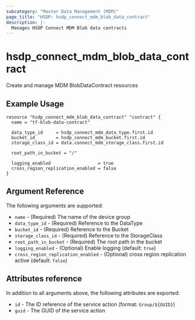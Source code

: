 ```yaml
---
subcategory: "Master Data Management (MDM)"
page_title: "HSDP: hsdp_connect_mdm_blob_data_contract"
description: |-
  Manages HSDP Connect MDM Blob data contracts
---
```


# hsdp_connect_mdm_blob_data_contract

Create and manage MDM BlobDataContract resources

## Example Usage

```hcl
resource "hsdp_connect_mdm_blob_data_contract" "contract" {
  name = "tf-blob-data-contract"

  data_type_id     = hsdp_connect_mdm_data_type.first.id
  bucket_id        = hsdp_connect_mdm_bucket.first.id
  storage_class_id = data.connect_mdm_storage_class.first.id

  root_path_in_bucket = "/"
  
  logging_enabled                  = true
  cross_region_replication_enabled = false
}
```

## Argument Reference

The following arguments are supported:

* `name` - (Required) The name of the device group
* `data_type_id` - (Required) Reference to the DataType
* `bucket_id` - (Required) Reference to the Bucket
* `storage_class_id` - (Required) Reference to the StorageClass
* `root_path_in_bucket` - (Required) The root path in the bucket
* `logging_enabled` - (Optional) Enable logging (default: `true`)
* `cross_region_replication_enabled` - (Optional) cross region replication active (default: `false`)

## Attributes reference

In addition to all arguments above, the following attributes are exported:

* `id` - The ID reference of the service action (format: `Group/${GUID}`)
* `guid` - The GUID of the service action
